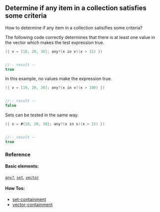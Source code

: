 <!---
  This markdown file was generated. Do not edit.
  -->

## Determine if any item in a collection satisfies some criteria

How to determine if any item in a collection satisifies some criteria?

The following code correctly determines that there is at least one value in the vector which makes the test expression true.

```java
({ v = [10, 20, 30]; any?(x in v)(x > 15) })


//-- result --
true
```

In this example, no values make the expression true.

```java
({ v = [10, 20, 30]; any?(x in v)(x > 100) })


//-- result --
false
```

Sets can be tested in the same way.

```java
({ s = #{10, 20, 30}; any?(x in s)(x > 15) })


//-- result --
true
```

### Reference

#### Basic elements:

[`any?`](../halite_basic-syntax-reference-j.md#any?), [`set`](../halite_basic-syntax-reference-j.md#set), [`vector`](../halite_basic-syntax-reference-j.md#vector)

#### How Tos:

* [set-containment](../how-to/halite_set-containment-j.md)
* [vector-containment](../how-to/halite_vector-containment-j.md)


